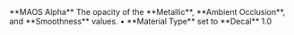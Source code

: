 <tr>
<td>**MAOS Alpha**</td>
<td>The opacity of the **Metallic**, **Ambient Occlusion**, and **Smoothness** values.</td>
<td>&#8226; **Material Type** set to **Decal**</td>
<td>1.0</td>
</tr>
